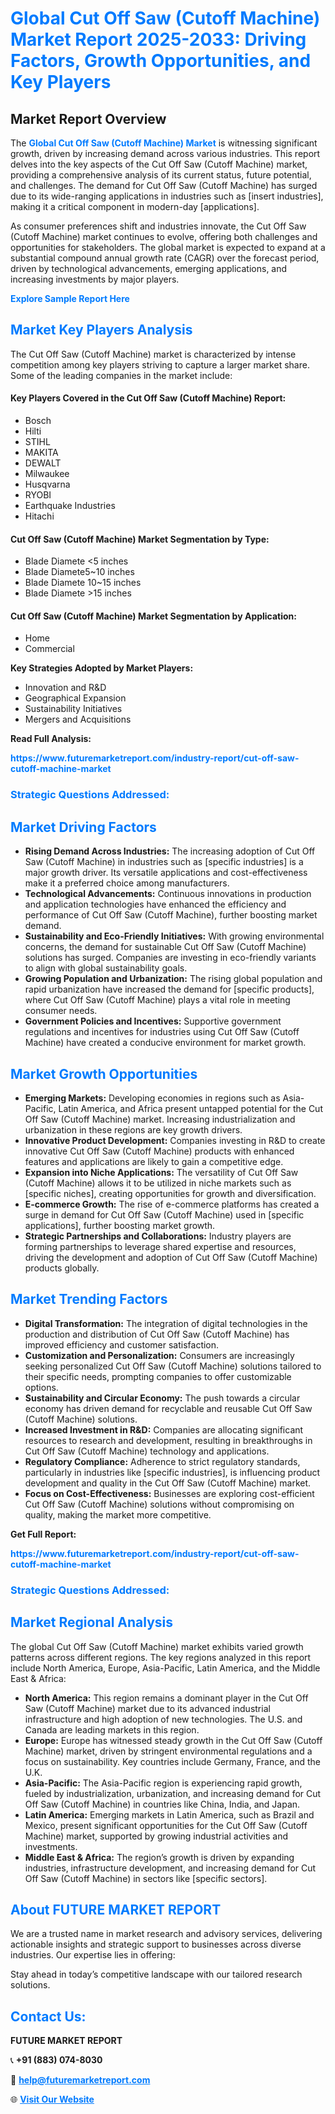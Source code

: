 <h1 style="color: #007BFF;">Global Cut Off Saw (Cutoff Machine) Market Report 2025-2033: Driving Factors, Growth Opportunities, and Key Players</h1>

<section id="overview">
<h2>Market Report Overview</h2>
<p>The <a href="https://www.futuremarketreport.com/industry-report/cut-off-saw-cutoff-machine-market" style="color: #007BFF; text-decoration: none;"><strong>Global Cut Off Saw (Cutoff Machine) Market</strong></a> is witnessing significant growth, driven by increasing demand across various industries. This report delves into the key aspects of the Cut Off Saw (Cutoff Machine) market, providing a comprehensive analysis of its current status, future potential, and challenges. The demand for Cut Off Saw (Cutoff Machine) has surged due to its wide-ranging applications in industries such as [insert industries], making it a critical component in modern-day [applications].</p>
<p>As consumer preferences shift and industries innovate, the Cut Off Saw (Cutoff Machine) market continues to evolve, offering both challenges and opportunities for stakeholders. The global market is expected to expand at a substantial compound annual growth rate (CAGR) over the forecast period, driven by technological advancements, emerging applications, and increasing investments by major players.</p>
</section>

<section id="overview">
<p><a href="https://www.futuremarketreport.com/request-sample/reportId=108939" style="color: #007BFF; text-decoration: none;"><strong>Explore Sample Report Here</strong></a></p>
</section>

<section id="key-players">
<h2 style="color: #007BFF;">Market Key Players Analysis</h2>
<p>The Cut Off Saw (Cutoff Machine) market is characterized by intense competition among key players striving to capture a larger market share. Some of the leading companies in the market include:</p>
<h4>Key Players Covered in the Cut Off Saw (Cutoff Machine) Report:</h4>
<ul><li>Bosch</li><li>Hilti</li><li>STIHL</li><li>MAKITA</li><li>DEWALT</li><li>Milwaukee</li><li>Husqvarna</li><li>RYOBI</li><li>Earthquake Industries</li><li>Hitachi</li></ul>
<h4>Cut Off Saw (Cutoff Machine) Market Segmentation by Type:</h4>
<ul><li>Blade Diamete &lt;5 inches</li><li>Blade Diamete5~10 inches</li><li>Blade Diamete 10~15 inches</li><li>Blade Diamete &gt;15 inches</li></ul>

<h4>Cut Off Saw (Cutoff Machine) Market Segmentation by Application:</h4>
<ul><li>Home</li><li>Commercial</li></ul>
<p><strong>Key Strategies Adopted by Market Players:</strong></p>
<ul>
<li>Innovation and R&D</li>
<li>Geographical Expansion</li>
<li>Sustainability Initiatives</li>
<li>Mergers and Acquisitions</li>
</ul>
</section>

<section>
<p><strong>Read Full Analysis: </strong></p><a href="https://www.futuremarketreport.com/industry-report/cut-off-saw-cutoff-machine-market" style="color: #007BFF; text-decoration: none;"><strong>https://www.futuremarketreport.com/industry-report/cut-off-saw-cutoff-machine-market</strong></a>
<h3 style="color: #007BFF;">Strategic Questions Addressed:</h3>
</section>

<section id="driving-factors">
<h2 style="color: #007BFF;">Market Driving Factors</h2>
<ul>
<li><strong>Rising Demand Across Industries:</strong> The increasing adoption of Cut Off Saw (Cutoff Machine) in industries such as [specific industries] is a major growth driver. Its versatile applications and cost-effectiveness make it a preferred choice among manufacturers.</li>
<li><strong>Technological Advancements:</strong> Continuous innovations in production and application technologies have enhanced the efficiency and performance of Cut Off Saw (Cutoff Machine), further boosting market demand.</li>
<li><strong>Sustainability and Eco-Friendly Initiatives:</strong> With growing environmental concerns, the demand for sustainable Cut Off Saw (Cutoff Machine) solutions has surged. Companies are investing in eco-friendly variants to align with global sustainability goals.</li>
<li><strong>Growing Population and Urbanization:</strong> The rising global population and rapid urbanization have increased the demand for [specific products], where Cut Off Saw (Cutoff Machine) plays a vital role in meeting consumer needs.</li>
<li><strong>Government Policies and Incentives:</strong> Supportive government regulations and incentives for industries using Cut Off Saw (Cutoff Machine) have created a conducive environment for market growth.</li>
</ul>
</section>

<section id="growth-opportunities">
<h2 style="color: #007BFF;">Market Growth Opportunities</h2>
<ul>
<li><strong>Emerging Markets:</strong> Developing economies in regions such as Asia-Pacific, Latin America, and Africa present untapped potential for the Cut Off Saw (Cutoff Machine) market. Increasing industrialization and urbanization in these regions are key growth drivers.</li>
<li><strong>Innovative Product Development:</strong> Companies investing in R&D to create innovative Cut Off Saw (Cutoff Machine) products with enhanced features and applications are likely to gain a competitive edge.</li>
<li><strong>Expansion into Niche Applications:</strong> The versatility of Cut Off Saw (Cutoff Machine) allows it to be utilized in niche markets such as [specific niches], creating opportunities for growth and diversification.</li>
<li><strong>E-commerce Growth:</strong> The rise of e-commerce platforms has created a surge in demand for Cut Off Saw (Cutoff Machine) used in [specific applications], further boosting market growth.</li>
<li><strong>Strategic Partnerships and Collaborations:</strong> Industry players are forming partnerships to leverage shared expertise and resources, driving the development and adoption of Cut Off Saw (Cutoff Machine) products globally.</li>
</ul>
</section>

<section id="trending-factors">
<h2 style="color: #007BFF;">Market Trending Factors</h2>
<ul>
<li><strong>Digital Transformation:</strong> The integration of digital technologies in the production and distribution of Cut Off Saw (Cutoff Machine) has improved efficiency and customer satisfaction.</li>
<li><strong>Customization and Personalization:</strong> Consumers are increasingly seeking personalized Cut Off Saw (Cutoff Machine) solutions tailored to their specific needs, prompting companies to offer customizable options.</li>
<li><strong>Sustainability and Circular Economy:</strong> The push towards a circular economy has driven demand for recyclable and reusable Cut Off Saw (Cutoff Machine) solutions.</li>
<li><strong>Increased Investment in R&D:</strong> Companies are allocating significant resources to research and development, resulting in breakthroughs in Cut Off Saw (Cutoff Machine) technology and applications.</li>
<li><strong>Regulatory Compliance:</strong> Adherence to strict regulatory standards, particularly in industries like [specific industries], is influencing product development and quality in the Cut Off Saw (Cutoff Machine) market.</li>
<li><strong>Focus on Cost-Effectiveness:</strong> Businesses are exploring cost-efficient Cut Off Saw (Cutoff Machine) solutions without compromising on quality, making the market more competitive.</li>
</ul>
</section>

<section>
<p><strong>Get Full Report: </strong></p><a href="https://www.futuremarketreport.com/industry-report/cut-off-saw-cutoff-machine-market" style="color: #007BFF; text-decoration: none;"><strong>https://www.futuremarketreport.com/industry-report/cut-off-saw-cutoff-machine-market</strong></a>
<h3 style="color: #007BFF;">Strategic Questions Addressed:</h3>
</section>


<section id="regional-analysis">
<h2 style="color: #007BFF;">Market Regional Analysis</h2>
<p>The global Cut Off Saw (Cutoff Machine) market exhibits varied growth patterns across different regions. The key regions analyzed in this report include North America, Europe, Asia-Pacific, Latin America, and the Middle East & Africa:</p>
<ul>
<li><strong>North America:</strong> This region remains a dominant player in the Cut Off Saw (Cutoff Machine) market due to its advanced industrial infrastructure and high adoption of new technologies. The U.S. and Canada are leading markets in this region.</li>
<li><strong>Europe:</strong> Europe has witnessed steady growth in the Cut Off Saw (Cutoff Machine) market, driven by stringent environmental regulations and a focus on sustainability. Key countries include Germany, France, and the U.K.</li>
<li><strong>Asia-Pacific:</strong> The Asia-Pacific region is experiencing rapid growth, fueled by industrialization, urbanization, and increasing demand for Cut Off Saw (Cutoff Machine) in countries like China, India, and Japan.</li>
<li><strong>Latin America:</strong> Emerging markets in Latin America, such as Brazil and Mexico, present significant opportunities for the Cut Off Saw (Cutoff Machine) market, supported by growing industrial activities and investments.</li>
<li><strong>Middle East & Africa:</strong> The region’s growth is driven by expanding industries, infrastructure development, and increasing demand for Cut Off Saw (Cutoff Machine) in sectors like [specific sectors].</li>
</ul>
</section>

<footer>
<h2 style="color: #007BFF;">About FUTURE MARKET REPORT</h2>
<p>We are a trusted name in market research and advisory services, delivering actionable insights and strategic support to businesses across diverse industries. Our expertise lies in offering:</p>

<p>Stay ahead in today’s competitive landscape with our tailored research solutions.</p>

<h2 style="color: #007BFF;">Contact Us:</h2>
<p><strong>FUTURE MARKET REPORT</strong></p>
<p>📞 <strong>+91 (883) 074-8030</strong></p>
<p>📧 <strong><a href="mailto:help@futuremarketreport.com" style="color: #007BFF;">help@futuremarketreport.com</a></strong></p>
<p>🌐 <strong><a href="https://www.futuremarketreport.com/" style="color: #007BFF;">Visit Our Website</a></strong></p>
</footer>